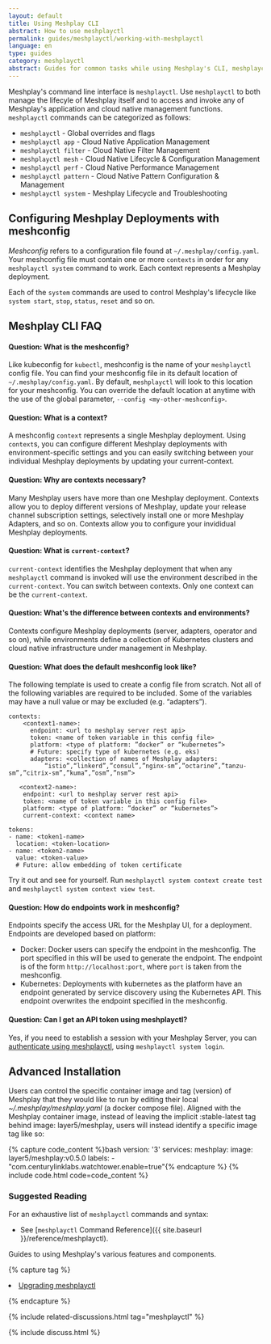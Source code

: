 ```yaml
---
layout: default
title: Using Meshplay CLI
abstract: How to use meshplayctl
permalink: guides/meshplayctl/working-with-meshplayctl
language: en
type: guides
category: meshplayctl
abstract: Guides for common tasks while using Meshplay's CLI, meshplayctl.
---
```


Meshplay's command line interface is `meshplayctl`. Use `meshplayctl` to both manage the lifecyle of Meshplay itself and to access and invoke any of Meshplay's application and cloud native management functions. `meshplayctl` commands can be categorized as follows:

- `meshplayctl` - Global overrides and flags
- `meshplayctl app` - Cloud Native Application Management
- `meshplayctl filter` - Cloud Native Filter Management
- `meshplayctl mesh` - Cloud Native Lifecycle & Configuration Management
- `meshplayctl perf` - Cloud Native Performance Management
- `meshplayctl pattern` - Cloud Native Pattern Configuration & Management
- `meshplayctl system` - Meshplay Lifecycle and Troubleshooting

## Configuring Meshplay Deployments with meshconfig

_Meshconfig_ refers to a configuration file found at `~/.meshplay/config.yaml`. Your meshconfig file must contain one or more `contexts` in order for any `meshplayctl system` command to work. Each context represents a Meshplay deployment.

Each of the `system` commands are used to control Meshplay's lifecycle like `system start`, `stop`, `status`, `reset` and so on.

## Meshplay CLI FAQ

#### Question: What is the meshconfig?

Like kubeconfig for `kubectl`, meshconfig is the name of your `meshplayctl` config file. You can find your meshconfig file in its default location of `~/.meshplay/config.yaml`. By default, `meshplayctl` will look to this location for your meshconfig. You can override the default location at anytime with the use of the global parameter, `--config <my-other-meshconfig>`.

#### Question: What is a context?

A meshconfig `context` represents a single Meshplay deployment. Using `context`s, you can configure different Meshplay deployments with environment-specific settings and you can easily switching between your individual Meshplay deployments by updating your current-context.

#### Question: Why are contexts necessary?

Many Meshplay users have more than one Meshplay deployment. Contexts allow you to deploy different versions of Meshplay, update your release channel subscription settings, selectively install one or more Meshplay Adapters, and so on. Contexts allow you to configure your invididual Meshplay deployments.

#### Question: What is `current-context`?

`current-context` identifies the Meshplay deployment that when any `meshplayctl` command is invoked will use the environment described in the `current-context`. You can switch between contexts. Only one context can be the `current-context`.

#### Question: What's the difference between contexts and environments?

Contexts configure Meshplay deployments (server, adapters, operator and so on), while environments define a collection of Kubernetes clusters and cloud native infrastructure under management in Meshplay.

#### Question: What does the default meshconfig look like?

The following template is used to create a config file from scratch. Not all of the following variables are required to be included. Some of the variables may have a null value or may be excluded (e.g. “adapters”).

```
contexts:
    <context1-name>:
      endpoint: <url to meshplay server rest api>
      token: <name of token variable in this config file>
      platform: <type of platform: ”docker” or “kubernetes”>
      # Future: specify type of kubernetes (e.g. eks)
      adapters: <collection of names of Meshplay adapters:
          “istio”,“linkerd”,”consul”,”nginx-sm”,”octarine”,”tanzu-sm”,”citrix-sm”,”kuma”,”osm”,”nsm”>

   <context2-name>:
    endpoint: <url to meshplay server rest api>
    token: <name of token variable in this config file>
    platform: <type of platform: ”docker” or “kubernetes”>
    current-context: <context name>

tokens:
- name: <token1-name>
  location: <token-location>
- name: <token2-name>
  value: <token-value>
  # Future: allow embedding of token certificate
```

Try it out and see for yourself. Run `meshplayctl system context create test` and `meshplayctl system context view test`.

#### Question: How do endpoints work in meshconfig?

Endpoints specify the access URL for the Meshplay UI, for a deployment. Endpoints are developed based on platform:

- Docker: Docker users can specify the endpoint in the meshconfig. The port specified in this will be used to generate the endpoint. The endpoint is of the form `http://localhost:port`, where `port` is taken from the meshconfig.
- Kubernetes: Deployments with kubernetes as the platform have an endpoint generated by service discovery using the Kubernetes API. This endpoint overwrites the endpoint specified in the meshconfig.

#### Question: Can I get an API token using meshplayctl?

Yes, if you need to establish a session with your Meshplay Server, you can [authenticate using meshplayctl](/guides/meshplayctl/authenticate-with-meshplay-via-cli), using `meshplayctl system login`.

## Advanced Installation

Users can control the specific container image and tag (version) of Meshplay that they would like to run by editing their local _~/.meshplay/meshplay.yaml_ (a docker compose file).
Aligned with the Meshplay container image, instead of leaving the implicit :stable-latest tag behind image: layer5/meshplay, users will instead identify a specific image tag like so:

{% capture code_content %}bash
version: '3'
services:
  meshplay:
    image: layer5/meshplay:v0.5.0
    labels:
      - "com.centurylinklabs.watchtower.enable=true"{% endcapture %}
{% include code.html code=code_content %}

### Suggested Reading

For an exhaustive list of `meshplayctl` commands and syntax:

- See [`meshplayctl` Command Reference]({{ site.baseurl }}/reference/meshplayctl).

Guides to using Meshplay's various features and components.

{% capture tag %}

<li><a href="{{ site.baseurl }}/installation/upgrades#upgrading-meshplay-cli">Upgrading meshplayctl</a></li>

{% endcapture %}

{% include related-discussions.html tag="meshplayctl" %}

<!-- ## Related Guides

<div>
  <a href="{{ site.baseurl }}/guides/meshplayctl/configuring-autocompletion-for-meshplayctl">
    <div class="overview">Configuring Autocompletion for `meshplayctl`</div>
  </a>
  <p>Configure automatic completion of `meshplayctl` commands in your environment.</p>
</div>

<div class="wrapper" style="text-align: left;">
  <div>
  <a href="{{ site.baseurl }}/reference/meshplayctl">
    <div class="overview">Command Reference</div>
  </a>
  <p>Find an exhaustive list of commands and their syntax.</p>
</div>

<div>
  <a href="{{ site.baseurl }}/installation/upgrades">
    <div class="overview">Upgrade Guide</div>
  </a>
  <p>To upgrade <code>meshplayctl</code>, refer to the Upgrade Guide.</p>
</div>


</div> -->

<!--
## Installing `meshplayctl`

### Mac or Linux

Use your choice of homebrew or bash to install `meshplayctl`. You only need to use one.
### Homebrew

Install `meshplayctl` and run Meshplay on Mac with Homebrew.

#### Installing with Homebrew

To install `meshplayctl`, execute the following commands:

 <pre class="codeblock-pre"><div class="codeblock">
 <div class="clipboardjs">
 brew install meshplayctl
 meshplayctl system start
 </div></div>
 </pre>

**Upgrading with Homebrew**

To upgrade `meshplayctl`, execute the following command:

 <pre class="codeblock-pre"><div class="codeblock">
 <div class="clipboardjs">
 brew upgrade meshplayctl
 </div></div>
 </pre>

#### Bash

**Installing with Bash**

Install `meshplayctl` and run Meshplay on Mac or Linux with this script:

 <pre class="codeblock-pre"><div class="codeblock">
 <div class="clipboardjs">
 curl -L https://meshplay.khulnasofy.com/install | bash -
 </div></div>
 </pre>

**Upgrading with Bash**

Upgrade `meshplayctl` and run Meshplay on Mac or Linux with this script:

 <pre class="codeblock-pre"><div class="codeblock">
 <div class="clipboardjs">
 curl -L https://meshplay.khulnasofy.com/install | bash -
 </div></div>
 </pre>

## Windows

### Installing the `meshplayctl` binary

Download and unzip `meshplayctl` from the [Meshplay releases](https://github.com/meshplay/meshplay/releases/) page. Add `meshplayctl` to your PATH for ease of use. Then, execute:

 <pre class="codeblock-pre"><div class="codeblock">
 <div class="clipboardjs">
 ./meshplayctl system start
 </div></div>
 </pre>

### Scoop

Use [Scoop](https://scoop.sh) to install Meshplay on your Windows machine.

**Installing with Scoop**

Add the Meshplay Scoop Bucket and install:

 <pre class="codeblock-pre"><div class="codeblock">
 <div class="clipboardjs">
 scoop bucket add meshplayctl https://github.com/layer5io/scoop-bucket.git
 scoop install meshplayctl
 </div></div>
 </pre>

**Upgrading with Scoop**

To upgrade `meshplayctl`, execute the following command:

 <pre class="codeblock-pre"><div class="codeblock">
 <div class="clipboardjs">
 scoop update meshplayctl
 </div></div>
 </pre>

-->

{% include discuss.html %}

